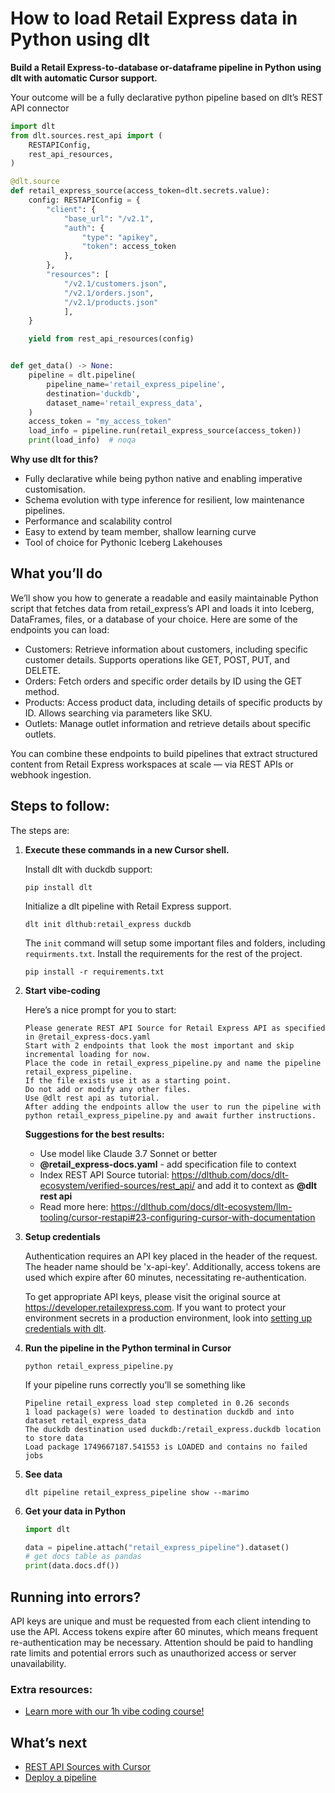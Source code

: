 # How to load Retail Express data in Python using dlt

**Build a Retail Express-to-database or-dataframe pipeline in Python using dlt with automatic Cursor support.**

Your outcome will be a fully declarative python pipeline based on dlt’s REST API connector

```python
import dlt
from dlt.sources.rest_api import (
    RESTAPIConfig,
    rest_api_resources,
)

@dlt.source
def retail_express_source(access_token=dlt.secrets.value):
    config: RESTAPIConfig = {
        "client": {
            "base_url": "/v2.1",
            "auth": {
                "type": "apikey",
                "token": access_token
            },
        },
        "resources": [
            "/v2.1/customers.json",
            "/v2.1/orders.json",
            "/v2.1/products.json"
            ],
    }

    yield from rest_api_resources(config)


def get_data() -> None:
    pipeline = dlt.pipeline(
        pipeline_name='retail_express_pipeline',
        destination='duckdb',
        dataset_name='retail_express_data', 
    )
    access_token = "my_access_token"
    load_info = pipeline.run(retail_express_source(access_token))
    print(load_info)  # noqa
```

**Why use dlt for this?**

- Fully declarative while being python native and enabling imperative customisation.
- Schema evolution with type inference for resilient, low maintenance pipelines.
- Performance and scalability control
- Easy to extend by team member, shallow learning curve
- Tool of choice for Pythonic Iceberg  Lakehouses

## What you’ll do

We’ll show you how to generate a readable and easily maintainable Python script that fetches data from retail_express’s API and loads it into Iceberg, DataFrames, files, or a database of your choice. Here are some of the endpoints you can load:

- Customers: Retrieve information about customers, including specific customer details. Supports operations like GET, POST, PUT, and DELETE.
- Orders: Fetch orders and specific order details by ID using the GET method.
- Products: Access product data, including details of specific products by ID. Allows searching via parameters like SKU.
- Outlets: Manage outlet information and retrieve details about specific outlets.

You can combine these endpoints to build pipelines that extract structured content from Retail Express workspaces at scale — via REST APIs or webhook ingestion.

## Steps to follow:

The steps are:

1. **Execute these commands in a new Cursor shell.**
    
    Install dlt with duckdb support:
    ```shell
    pip install dlt
    ```

    Initialize a dlt pipeline with Retail Express support.
    ```shell
    dlt init dlthub:retail_express duckdb
    ```

    The `init` command will setup some important files and folders, including `requirments.txt`. Install the requirements for the rest of the project.
    ```shell
    pip install -r requirements.txt
    ```
    
2. **Start vibe-coding**
    
    Here’s a nice prompt for you to start: 
    
    ```
    Please generate REST API Source for Retail Express API as specified in @retail_express-docs.yaml 
    Start with 2 endpoints that look the most important and skip incremental loading for now. 
    Place the code in retail_express_pipeline.py and name the pipeline retail_express_pipeline. 
    If the file exists use it as a starting point. 
    Do not add or modify any other files. 
    Use @dlt rest api as tutorial. 
    After adding the endpoints allow the user to run the pipeline with python retail_express_pipeline.py and await further instructions.
    
    ```
    
    **Suggestions for the best results:**
    - Use model like Claude 3.7 Sonnet or better
    - **@retail_express-docs.yaml** - add specification file to context
    - Index REST API Source tutorial: https://dlthub.com/docs/dlt-ecosystem/verified-sources/rest_api/ and add it to context as **@dlt rest api**
    - Read more here: https://dlthub.com/docs/dlt-ecosystem/llm-tooling/cursor-restapi#23-configuring-cursor-with-documentation
    
3. **Setup credentials** 
    
    Authentication requires an API key placed in the header of the request. The header name should be 'x-api-key'. Additionally, access tokens are used which expire after 60 minutes, necessitating re-authentication.
    
    To get appropriate API keys, please visit the original source at https://developer.retailexpress.com.
    If you want to protect your environment secrets in a production environment, look into [setting up credentials with dlt](https://dlthub.com/docs/walkthroughs/add_credentials).
    
4. **Run the pipeline in the Python terminal in Cursor**
    
    ```shell
    python retail_express_pipeline.py
    ```
    
    If your pipeline runs correctly you’ll se something like
    
    ```shell
    Pipeline retail_express load step completed in 0.26 seconds
    1 load package(s) were loaded to destination duckdb and into dataset retail_express_data
    The duckdb destination used duckdb:/retail_express.duckdb location to store data
    Load package 1749667187.541553 is LOADED and contains no failed jobs
    ```
    
5. **See data**
    
    ```shell
    dlt pipeline retail_express_pipeline show --marimo
    ```
    
6. **Get your data in Python**
    
    ```python
    import dlt
    
    data = pipeline.attach("retail_express_pipeline").dataset()
    # get docs table as pandas
    print(data.docs.df())
    ```

## Running into errors?

API keys are unique and must be requested from each client intending to use the API. Access tokens expire after 60 minutes, which means frequent re-authentication may be necessary. Attention should be paid to handling rate limits and potential errors such as unauthorized access or server unavailability.

### Extra resources:

- [Learn more with our 1h vibe coding course!](https://www.youtube.com/watch?v=GGid70rnJuM)

## What’s next

- [REST API Sources with Cursor](https://dlthub.com/docs/dlt-ecosystem/llm-tooling/cursor-restapi)
- [Deploy a pipeline](https://dlthub.com/docs/walkthroughs/deploy-a-pipeline)
